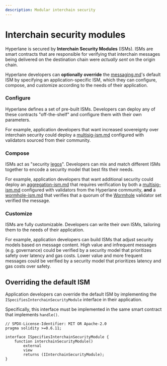 ```yaml
---
description: Modular interchain security
---
```


# Interchain security modules

Hyperlane is secured by **Interchain Security Modules** (ISMs). ISMs are smart contracts that are responsible for verifying that interchain messages being delivered on the destination chain were _actually sent_ on the origin chain.

Hyperlane developers can **optionally** **override** the [messaging.md](../messaging.md "mention")'s default ISM by specifying an application-specific ISM, which they can configure, compose, and customize according to the needs of their application.

### Configure

Hyperlane defines a set of pre-built ISMs. Developers can deploy any of these contracts "off-the-shelf" and configure them with their own parameters.

For example, application developers that want increased sovereignty over interchain security could deploy a [multisig-ism.md](multisig-ism.md "mention") configured with validators sourced from their community.

### Compose

ISMs act as "security [legos](https://en.wikipedia.org/wiki/Lego)". Developers can mix and match different ISMs together to encode a security model that best fits their needs.

For example, application developers that want additional security could deploy an [aggregation-ism.md](aggregation-ism.md "mention") that requires verification by both a [multisig-ism.md](multisig-ism.md "mention") configured with validators from the Hyperlane community, **and** a [wormhole-ism.md](wormhole-ism.md "mention") that verifies that a quorum of the [Wormhole](https://wormhole.com/) validator set verified the message.

### Customize

ISMs are fully customizable. Developers can write their own ISMs, tailoring them to the needs of their application.

For example, application developers can build ISMs that adjust security models based on message content. High value and infrequent messages (e.g. governance) could be verified by a security model that prioritizes safety over latency and gas costs. Lower value and more frequent messages could be verified by a security model that prioritizes latency and gas costs over safety.

## Overriding the default ISM

Application developers can override the default ISM by implementing the `ISpecifiesInterchainSecurityModule` interface in their application.

Specifically, this interface must be implemented in the same smart contract that implements `handle()`.

```solidity
// SPDX-License-Identifier: MIT OR Apache-2.0
pragma solidity >=0.6.11;

interface ISpecifiesInterchainSecurityModule {
    function interchainSecurityModule()
        external
        view
        returns (IInterchainSecurityModule);
}
```
